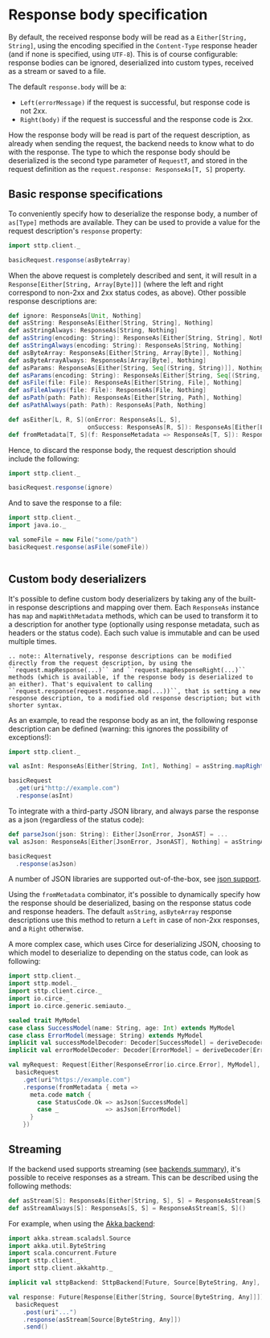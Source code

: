 # Response body specification

By default, the received response body will be read as a `Either[String, String]`, using the encoding specified in the `Content-Type` response header (and if none is specified, using `UTF-8`). This is of course configurable: response bodies can be ignored, deserialized into custom types, received as a stream or saved to a file.

The default `response.body` will be a:

* `Left(errorMessage)` if the request is successful, but response code is not 2xx.
* `Right(body)` if the request is successful and the response code is 2xx.

How the response body will be read is part of the request description, as already when sending the request, the backend needs to know what to do with the response. The type to which the response body should be deserialized is the second type parameter of `RequestT`, and stored in the request definition as the `request.response: ResponseAs[T, S]` property.

## Basic response specifications

To conveniently specify how to deserialize the response body, a number of `as[Type]` methods are available. They can be used to provide a value for the request description's `response` property:

```scala
import sttp.client._

basicRequest.response(asByteArray)
```

When the above request is completely described and sent, it will result in a `Response[Either[String, Array[Byte]]]` (where the left and right correspond to non-2xx and 2xx status codes, as above). Other possible response descriptions are:

```scala
def ignore: ResponseAs[Unit, Nothing]
def asString: ResponseAs[Either[String, String], Nothing]
def asStringAlways: ResponseAs[String, Nothing]
def asString(encoding: String): ResponseAs[Either[String, String], Nothing]
def asStringAlways(encoding: String): ResponseAs[String, Nothing]
def asByteArray: ResponseAs[Either[String, Array[Byte]], Nothing]
def asByteArrayAlways: ResponseAs[Array[Byte], Nothing]
def asParams: ResponseAs[Either[String, Seq[(String, String)]], Nothing]
def asParams(encoding: String): ResponseAs[Either[String, Seq[(String, String)]], Nothing]
def asFile(file: File): ResponseAs[Either[String, File], Nothing]
def asFileAlways(file: File): ResponseAs[File, Nothing]
def asPath(path: Path): ResponseAs[Either[String, Path], Nothing]
def asPathAlways(path: Path): ResponseAs[Path, Nothing]

def asEither[L, R, S](onError: ResponseAs[L, S], 
                      onSuccess: ResponseAs[R, S]): ResponseAs[Either[L, R], S]
def fromMetadata[T, S](f: ResponseMetadata => ResponseAs[T, S]): ResponseAs[T, S]
```

Hence, to discard the response body, the request description should include the following:

```scala
import sttp.client._

basicRequest.response(ignore)
```   

And to save the response to a file:

```scala
import sttp.client._
import java.io._

val someFile = new File("some/path")
basicRequest.response(asFile(someFile))
```

```note:: As the handling of response is specified upfront, there's no need to "consume" the response body. It can be safely discarded if not needed.

```

## Custom body deserializers

It's possible to define custom body deserializers by taking any of the built-in response descriptions and mapping over them. Each `ResponseAs` instance has `map` and `mapWithMetadata` methods, which can be used to transform it to a description for another type (optionally using response metadata, such as headers or the status code). Each such value is immutable and can be used multiple times.

```eval_rst
.. note:: Alternatively, response descriptions can be modified directly from the request description, by using the ``request.mapResponse(...)`` and ``request.mapResponseRight(...)`` methods (which is available, if the response body is deserialized to an either). That's equivalent to calling ``request.response(request.response.map(...))``, that is setting a new response description, to a modified old response description; but with shorter syntax.
```

As an example, to read the response body as an int, the following response description can be defined (warning: this ignores the possibility of exceptions!):

```scala
import sttp.client._

val asInt: ResponseAs[Either[String, Int], Nothing] = asString.mapRight(_.toInt)

basicRequest
  .get(uri"http://example.com")
  .response(asInt)
```

To integrate with a third-party JSON library, and always parse the response as a json (regardless of the status code):

```scala
def parseJson(json: String): Either[JsonError, JsonAST] = ...
val asJson: ResponseAs[Either[JsonError, JsonAST], Nothing] = asStringAlways.map(parseJson)

basicRequest
  .response(asJson)
```

A number of JSON libraries are supported out-of-the-box, see [json support](../json.md).

Using the `fromMetadata` combinator, it's possible to dynamically specify how the response should be deserialized, basing on the response status code and response headers. The default `asString`, `asByteArray` response descriptions use this method to return a `Left` in case of non-2xx responses, and a `Right` otherwise. 

A more complex case, which uses Circe for deserializing JSON, choosing to which model to deserialize to depending on the status code, can look as following:

```scala
import sttp.client._
import sttp.model._
import sttp.client.circe._
import io.circe._
import io.circe.generic.semiauto._

sealed trait MyModel
case class SuccessModel(name: String, age: Int) extends MyModel
case class ErrorModel(message: String) extends MyModel
implicit val successModelDecoder: Decoder[SuccessModel] = deriveDecoder[SuccessModel]
implicit val errorModelDecoder: Decoder[ErrorModel] = deriveDecoder[ErrorModel]

val myRequest: Request[Either[ResponseError[io.circe.Error], MyModel], Nothing] =
  basicRequest
    .get(uri"https://example.com")
    .response(fromMetadata { meta =>
      meta.code match {
        case StatusCode.Ok => asJson[SuccessModel]
        case _             => asJson[ErrorModel]
      }
    })
```

## Streaming

If the backend used supports streaming (see [backends summary](../backends/summary.md)), it's possible to receive responses as a stream. This can be described using the following methods:

```scala
def asStream[S]: ResponseAs[Either[String, S], S] = ResponseAsStream[S, S]()
def asStreamAlways[S]: ResponseAs[S, S] = ResponseAsStream[S, S]()
```

For example, when using the [Akka backend](../backends/akka.md):

```scala
import akka.stream.scaladsl.Source
import akka.util.ByteString
import scala.concurrent.Future
import sttp.client._
import sttp.client.akkahttp._

implicit val sttpBackend: SttpBackend[Future, Source[ByteString, Any], NothingT] = AkkaHttpBackend()

val response: Future[Response[Either[String, Source[ByteString, Any]]]] =
  basicRequest
    .post(uri"...")
    .response(asStream[Source[ByteString, Any]])
    .send()
```

```note:: Unlike with non-streaming response handlers, each streaming response should be entirely consumed by client code.

```
